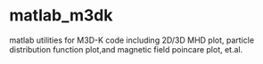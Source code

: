 # matlab_m3dk
matlab utilities for M3D-K code
including 2D/3D MHD plot, particle distribution function plot,and magnetic field poincare plot, et.al.


